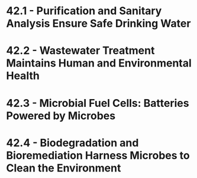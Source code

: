 # 42.1 - Purification and Sanitary Analysis Ensure Safe Drinking Water
# 42.2 - Wastewater Treatment Maintains Human and Environmental Health
# 42.3 - Microbial Fuel Cells: Batteries Powered by Microbes
# 42.4 - Biodegradation and Bioremediation Harness Microbes to Clean the Environment
